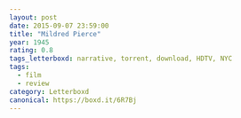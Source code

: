 ```yaml
---
layout: post 
date: 2015-09-07 23:59:00
title: "Mildred Pierce"
year: 1945
rating: 0.8
tags_letterboxd: narrative, torrent, download, HDTV, NYC
tags:
  - film
  - review
category: Letterboxd
canonical: https://boxd.it/6R7Bj
---
```

